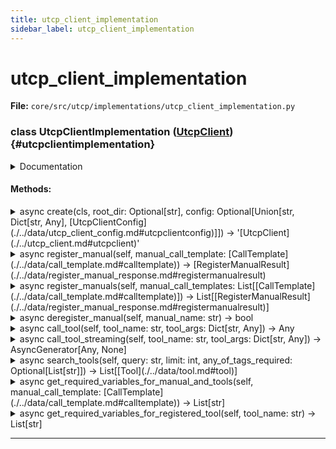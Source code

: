 ```yaml
---
title: utcp_client_implementation
sidebar_label: utcp_client_implementation
---
```


# utcp_client_implementation

**File:** `core/src/utcp/implementations/utcp_client_implementation.py`

### class UtcpClientImplementation ([UtcpClient](./../utcp_client.md#utcpclient)) {#utcpclientimplementation}

<details>
<summary>Documentation</summary>

Implementation of the `[UtcpClient](./../utcp_client.md#utcpclient)` interface.

This class provides a concrete implementation of the `[UtcpClient](./../utcp_client.md#utcpclient)` interface.
</details>

#### Methods:

<details>
<summary>async create(cls, root_dir: Optional[str], config: Optional[Union[str, Dict[str, Any], [UtcpClientConfig](./../data/utcp_client_config.md#utcpclientconfig)]]) -> '[UtcpClient](./../utcp_client.md#utcpclient)'</summary>

Create a new `[UtcpClient](./../utcp_client.md#utcpclient)` instance.


**Args**

- **`root_dir`**: The root directory for the client.
- **`config`**: The configuration for the client.



**Returns**

A new `[UtcpClient](./../utcp_client.md#utcpclient)` instance.
</details>

<details>
<summary>async register_manual(self, manual_call_template: [CallTemplate](./../data/call_template.md#calltemplate)) -> [RegisterManualResult](./../data/register_manual_response.md#registermanualresult)</summary>

Register a manual in the client.


**Args**

- **`manual_call_template`**: The `[CallTemplate](./../data/call_template.md#calltemplate)` instance representing the manual to register.



**Returns**

A `[RegisterManualResult](./../data/register_manual_response.md#registermanualresult)` instance representing the result of the registration.
</details>

<details>
<summary>async register_manuals(self, manual_call_templates: List[[CallTemplate](./../data/call_template.md#calltemplate)]) -> List[[RegisterManualResult](./../data/register_manual_response.md#registermanualresult)]</summary>

Register multiple manuals in the client.


**Args**

- **`manual_call_templates`**: A list of `[CallTemplate](./../data/call_template.md#calltemplate)` instances representing the manuals to register.



**Returns**

A list of `[RegisterManualResult](./../data/register_manual_response.md#registermanualresult)` instances representing the results of the registration.
</details>

<details>
<summary>async deregister_manual(self, manual_name: str) -> bool</summary>

Deregister a manual from the client.


**Args**

- **`manual_name`**: The name of the manual to deregister.



**Returns**

A boolean indicating whether the manual was successfully deregistered.
</details>

<details>
<summary>async call_tool(self, tool_name: str, tool_args: Dict[str, Any]) -> Any</summary>

Call a tool in the client.


**Args**

- **`tool_name`**: The name of the tool to call.
- **`tool_args`**: A dictionary of arguments to pass to the tool.



**Returns**

The result of the tool call.
</details>

<details>
<summary>async call_tool_streaming(self, tool_name: str, tool_args: Dict[str, Any]) -> AsyncGenerator[Any, None]</summary>

Call a tool in the client streamingly.


**Args**

- **`tool_name`**: The name of the tool to call.
- **`tool_args`**: A dictionary of arguments to pass to the tool.



**Returns**

An async generator yielding the result of the tool call.
</details>

<details>
<summary>async search_tools(self, query: str, limit: int, any_of_tags_required: Optional[List[str]]) -> List[[Tool](./../data/tool.md#tool)]</summary>

Search for tools based on the given query.


**Args**

- **`query`**: The query to search for.
- **`limit`**: The maximum number of results to return.
- **`any_of_tags_required`**: A list of tags that must be present in the tool.



**Returns**

A list of tools that match the query.
</details>

<details>
<summary>async get_required_variables_for_manual_and_tools(self, manual_call_template: [CallTemplate](./../data/call_template.md#calltemplate)) -> List[str]</summary>

Get the required variables for a manual and its tools.


**Args**

- **`manual_call_template`**: The `[CallTemplate](./../data/call_template.md#calltemplate)` instance representing the manual.



**Returns**

A list of required variables for the manual and its tools.
</details>

<details>
<summary>async get_required_variables_for_registered_tool(self, tool_name: str) -> List[str]</summary>

Get the required variables for a registered tool.


**Args**

- **`tool_name`**: The name of the tool.



**Returns**

A list of required variables for the tool.
</details>

---
